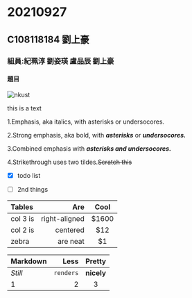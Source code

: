 # 20210927
## C108118184 劉上豪
### 組員:紀珮淳 劉姿瑛 盧品辰 劉上豪
#### 題目
![nkust](https://www.nkust.edu.tw/var/file/0/1000/img/513/348071029.jpg)

this is a text

1.Emphasis, aka italics, with asterisks or undersocores.

2.Strong emphasis, aka bold, with ***asterisks*** or ***undersocores.***

3.Combined emphasis with ***asterisks and undersocores.***

4.Strikethrough uses two tildes.~~Scratch this~~

- [x] todo list
- [ ] 2nd things



|Tables|Are|Cool|
|:-----|----:|:----:|
|col 3 is|right-aligned|$1600|
|col 2 is|centered|$12|}
|zebra|are neat|$1

|Markdown|Less|Pretty|
|:-----|----:|:----:|
|_Still_|`renders`|**nicely**|
|1|2|3|}
